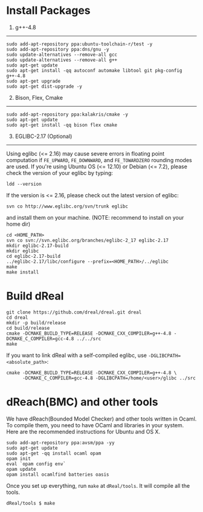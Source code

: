 Install Packages
================

1. g++-4.8
----------

    sudo add-apt-repository ppa:ubuntu-toolchain-r/test -y
    sudo add-apt-repository ppa:dns/gnu -y
    sudo update-alternatives --remove-all gcc
    sudo update-alternatives --remove-all g++
    sudo apt-get update
    sudo apt-get install -qq autoconf automake libtool git pkg-config g++-4.8
    sudo apt-get upgrade
    sudo apt-get dist-upgrade -y

2. Bison, Flex, Cmake
-------------------------------

    sudo add-apt-repository ppa:kalakris/cmake -y
    sudo apt-get update
    sudo apt-get install -qq bison flex cmake

3. EGLIBC-2.17 (Optional)
-------------------------

Using eglibc (<= 2.16) may cause severe errors in floating point
computation if ``FE_UPWARD``, ``FE_DOWNWARD``, and ``FE_TOWARDZERO``
rounding modes are used. If you're using Ubuntu OS (<= 12.10) or
Debian (<= 7.2), please check the version of your eglibc by typing:

    ldd --version

If the version is <= 2.16, please check out the latest version of eglibc:

    svn co http://www.eglibc.org/svn/trunk eglibc

and install them on your machine. (NOTE: recommend to install on your home dir)

    cd <HOME_PATH>
    svn co svn://svn.eglibc.org/branches/eglibc-2_17 eglibc-2.17
    mkdir eglibc-2.17-build
    mkdir eglibc
    cd eglibc-2.17-build
    ../eglibc-2.17/libc/configure --prefix=<HOME_PATH>/../eglibc
    make
    make install


Build dReal
===========

    git clone https://github.com/dreal/dreal.git dreal
    cd dreal
    mkdir -p build/release
    cd build/release
    cmake -DCMAKE_BUILD_TYPE=RELEASE -DCMAKE_CXX_COMPILER=g++-4.8 -DCMAKE_C_COMPILER=gcc-4.8 ../../src
    make

If you want to link dReal with a self-compiled eglibc, use ``-DGLIBCPATH=<absolute_path>``:

~~~~~~~~~
cmake -DCMAKE_BUILD_TYPE=RELEASE -DCMAKE_CXX_COMPILER=g++-4.8 \
      -DCMAKE_C_COMPILER=gcc-4.8 -DGLIBCPATH=/home/<user>/glibc ../src
~~~~~~~~~

dReach(BMC) and other tools
===========================

We have dReach(Bounded Model Checker) and other tools written in
Ocaml. To compile them, you need to have OCaml and libraries in your
system. Here are the recommended instructions for Ubuntu and OS X.

    sudo add-apt-repository ppa:avsm/ppa -yy
    sudo apt-get update
    sudo apt-get -qq install ocaml opam
    opam init
    eval `opam config env`
    opam update
    opam install ocamlfind batteries oasis

Once you set up everything, run `make` at `dReal/tools`. It will compile
all the tools.

    dReal/tools $ make
